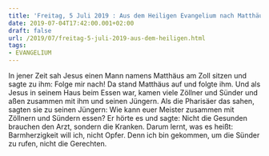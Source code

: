```yaml
---
title: 'Freitag, 5 Juli 2019 : Aus dem Heiligen Evangelium nach Matthäus - Mt 9,9-13.'
date: 2019-07-04T17:42:00.001+02:00
draft: false
url: /2019/07/freitag-5-juli-2019-aus-dem-heiligen.html
tags: 
- EVANGELIUM
---
```


In jener Zeit sah Jesus einen Mann namens Matthäus am Zoll sitzen und sagte zu ihm: Folge mir nach! Da stand Matthäus auf und folgte ihm. Und als Jesus in seinem Haus beim Essen war, kamen viele Zöllner und Sünder und aßen zusammen mit ihm und seinen Jüngern. Als die Pharisäer das sahen, sagten sie zu seinen Jüngern: Wie kann euer Meister zusammen mit Zöllnern und Sündern essen? Er hörte es und sagte: Nicht die Gesunden brauchen den Arzt, sondern die Kranken. Darum lernt, was es heißt: Barmherzigkeit will ich, nicht Opfer. Denn ich bin gekommen, um die Sünder zu rufen, nicht die Gerechten.